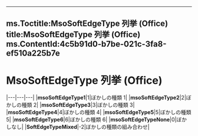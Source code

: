 

---
ms.Toctitle:MsoSoftEdgeType 列挙 (Office)
title:MsoSoftEdgeType 列挙 (Office)
ms.ContentId:4c5b91d0-b7be-021c-3fa8-ef510a225b7e
---
# MsoSoftEdgeType 列挙 (Office)


|---|---|---|
|**msoSoftEdgeType1**|1|ぼかしの種類 1|
|**msoSoftEdgeType2**|2|ぼかしの種類 2|
|**msoSoftEdgeType3**|3|ぼかしの種類 3|
|**msoSoftEdgeType4**|4|ぼかしの種類 4|
|**msoSoftEdgeType5**|5|ぼかしの種類 5|
|**msoSoftEdgeType6**|6|ぼかしの種類 6|
|**msoSoftEdgeTypeNone**|0|ぼかしなし|
|**SoftEdgeTypeMixed**|-2|ぼかしの種類の組み合わせ|




